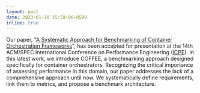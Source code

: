 ```yaml
---
layout: post
date: 2023-01-10 15:59:00-0500
inline: true
---
```


Our paper, "[A Systematic Approach for Benchmarking of Container Orchestration Frameworks](https://dl.acm.org/doi/abs/10.1145/3578244.3583726)", has been accepted for presentation at the 14th ACM/SPEC International Conference on Performance Engineering ([ICPE](https://icpe2023.spec.org/)). In this latest work, we introduce COFFEE, a benchmarking approach designed specifically for container orchestrators. Recognizing the critical importance of assessing performance in this domain, our paper addresses the lack of a comprehensive approach until now. We systematically define requirements, link them to metrics, and propose a benchmark architecture. 